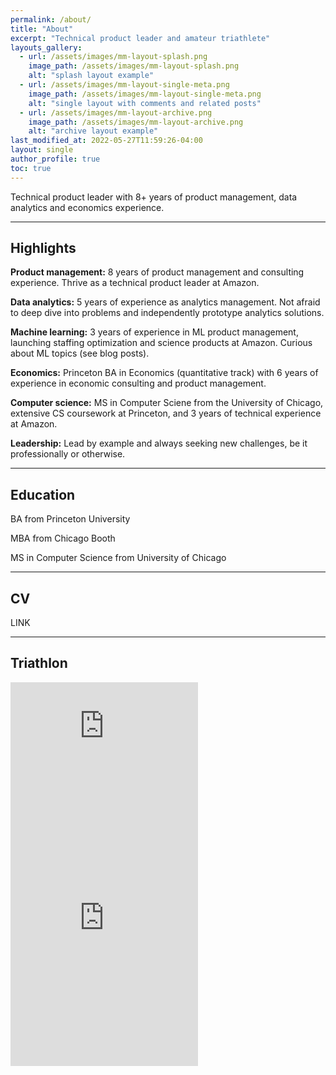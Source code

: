 ```yaml
---
permalink: /about/
title: "About"
excerpt: "Technical product leader and amateur triathlete"
layouts_gallery:
  - url: /assets/images/mm-layout-splash.png
    image_path: /assets/images/mm-layout-splash.png
    alt: "splash layout example"
  - url: /assets/images/mm-layout-single-meta.png
    image_path: /assets/images/mm-layout-single-meta.png
    alt: "single layout with comments and related posts"
  - url: /assets/images/mm-layout-archive.png
    image_path: /assets/images/mm-layout-archive.png
    alt: "archive layout example"
last_modified_at: 2022-05-27T11:59:26-04:00
layout: single
author_profile: true
toc: true
---
```


Technical product leader with 8+ years of product management, data analytics and economics experience.

---

## Highlights

**Product management:**	8 years of product management and consulting experience. Thrive as a technical product leader at Amazon.

**Data analytics:**	5 years of experience as analytics management. Not afraid to deep dive into problems and independently prototype analytics solutions.

**Machine learning:**	3 years of experience in ML product management, launching staffing optimization and science products at Amazon. Curious about ML topics (see blog posts).

**Economics:**	Princeton BA in Economics (quantitative track) with 6 years of experience in economic consulting and product management.

**Computer science:**	MS in Computer Sciene from the University of Chicago, extensive CS coursework at Princeton, and 3 years of technical experience at Amazon.

**Leadership:**	Lead by example and always seeking new challenges, be it professionally or otherwise.

---

## Education

BA from Princeton University

MBA from Chicago Booth

MS in Computer Science from University of Chicago

---

## CV

LINK

---

## Triathlon

<iframe height='160' width='300' frameborder='0' allowtransparency='true' scrolling='no' src='https://www.strava.com/athletes/25618422/activity-summary/765dc067c3d8b73b0d6001d6a7cf1dc1cb388a57'></iframe> <br>
<iframe height='454' width='300' frameborder='0' allowtransparency='true' scrolling='no' src='https://www.strava.com/athletes/25618422/latest-rides/765dc067c3d8b73b0d6001d6a7cf1dc1cb388a57'></iframe>